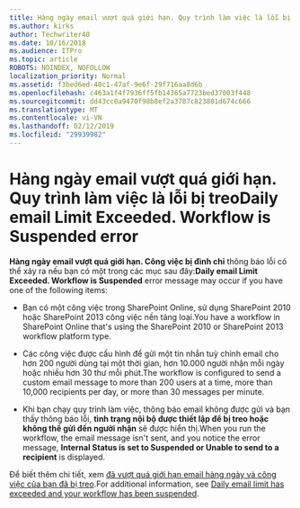 ```yaml
---
title: Hàng ngày email vượt quá giới hạn. Quy trình làm việc là lỗi bị treo
ms.author: kirks
author: Techwriter40
ms.date: 10/16/2018
ms.audience: ITPro
ms.topic: article
ROBOTS: NOINDEX, NOFOLLOW
localization_priority: Normal
ms.assetid: f3bed6ed-48c1-47af-9e6f-29f716aa8d6b
ms.openlocfilehash: c463a1f4f7936ff5fb14365a7723bed37003f448
ms.sourcegitcommit: dd43cc0a9470f98b8ef2a3787c823801d674c666
ms.translationtype: MT
ms.contentlocale: vi-VN
ms.lasthandoff: 02/12/2019
ms.locfileid: "29939982"
---
```

# <a name="daily-email-limit-exceeded-workflow-is-suspended-error"></a><span data-ttu-id="42d44-p102">Hàng ngày email vượt quá giới hạn. Quy trình làm việc là lỗi bị treo</span><span class="sxs-lookup"><span data-stu-id="42d44-p102">Daily email Limit Exceeded. Workflow is Suspended error</span></span>

 <span data-ttu-id="42d44-105">**Hàng ngày email vượt quá giới hạn. Công việc bị đình chỉ** thông báo lỗi có thể xảy ra nếu bạn có một trong các mục sau đây:</span><span class="sxs-lookup"><span data-stu-id="42d44-105">**Daily email Limit Exceeded. Workflow is Suspended** error message may occur if you have one of the following items:</span></span> 
  
- <span data-ttu-id="42d44-106">Bạn có một công việc trong SharePoint Online, sử dụng SharePoint 2010 hoặc SharePoint 2013 công việc nền tảng loại.</span><span class="sxs-lookup"><span data-stu-id="42d44-106">You have a workflow in SharePoint Online that's using the SharePoint 2010 or SharePoint 2013 workflow platform type.</span></span>
    
- <span data-ttu-id="42d44-107">Các công việc được cấu hình để gửi một tin nhắn tuỳ chỉnh email cho hơn 200 người dùng tại một thời gian, hơn 10.000 người nhận mỗi ngày hoặc nhiều hơn 30 thư mỗi phút.</span><span class="sxs-lookup"><span data-stu-id="42d44-107">The workflow is configured to send a custom email message to more than 200 users at a time, more than 10,000 recipients per day, or more than 30 messages per minute.</span></span>
    
- <span data-ttu-id="42d44-108">Khi bạn chạy quy trình làm việc, thông báo email không được gửi và bạn thấy thông báo lỗi, **tình trạng nội bộ được thiết lập để bị treo hoặc không thể gửi đến người nhận** sẽ được hiển thị.</span><span class="sxs-lookup"><span data-stu-id="42d44-108">When you run the workflow, the email message isn't sent, and you notice the error message, **Internal Status is set to Suspended or Unable to send to a recipient** is displayed.</span></span> 
    
<span data-ttu-id="42d44-109">Để biết thêm chi tiết, xem [đã vượt quá giới hạn email hàng ngày và công việc của bạn đã bị treo](https://go.microsoft.com/fwlink/?Linkid=2031137).</span><span class="sxs-lookup"><span data-stu-id="42d44-109">For additional information, see [Daily email limit has exceeded and your workflow has been suspended](https://go.microsoft.com/fwlink/?Linkid=2031137).</span></span>
  
